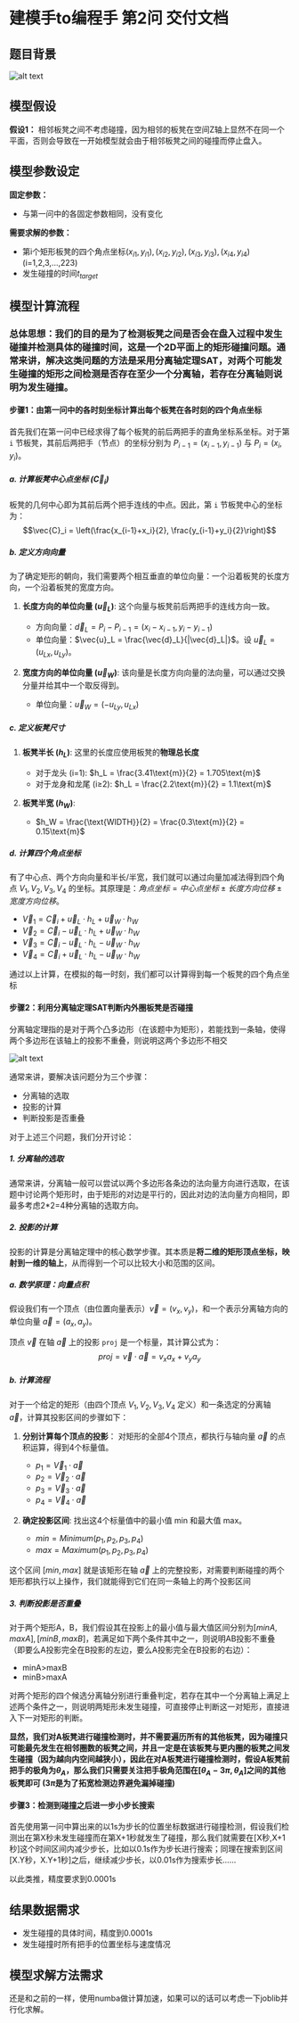 # 建模手to编程手 第2问 交付文档

## 题目背景
![alt text](image.png)

## 模型假设
**假设1：** 相邻板凳之间不考虑碰撞，因为相邻的板凳在空间Z轴上显然不在同一个平面，否则会导致在一开始模型就会由于相邻板凳之间的碰撞而停止盘入。

## 模型参数设定

**固定参数：** 

- 与第一问中的各固定参数相同，没有变化

**需要求解的参数：**

- 第i个矩形板凳的四个角点坐标$(x_{i1},y_{i1}),(x_{i2},y_{i2}),(x_{i3},y_{i3}),(x_{i4},y_{i4})$ (i=1,2,3,...,223)
- 发生碰撞的时间$t_{target}$

## 模型计算流程

### 总体思想：我们的目的是为了检测板凳之间是否会在盘入过程中发生碰撞并检测具体的碰撞时间，这是一个2D平面上的矩形碰撞问题。通常来讲，解决这类问题的方法是采用分离轴定理SAT，对两个可能发生碰撞的矩形之间检测是否存在至少一个分离轴，若存在分离轴则说明为发生碰撞。

#### **步骤1：由第一问中的各时刻坐标计算出每个板凳在各时刻的四个角点坐标** 

首先我们在第一问中已经求得了每个板凳的前后两把手的直角坐标系坐标。对于第 `i` 节板凳，其前后两把手（节点）的坐标分别为 $P_{i-1}=(x_{i-1},y_{i-1})$ 与 $P_i=(x_i,y_i)$。

##### a. 计算板凳中心点坐标 ($\vec{C}_i$)

板凳的几何中心即为其前后两个把手连线的中点。因此，第 `i` 节板凳中心的坐标为：
$$\vec{C}_i = \left(\frac{x_{i-1}+x_i}{2}, \frac{y_{i-1}+y_i}{2}\right)$$

##### b. 定义方向向量

为了确定矩形的朝向，我们需要两个相互垂直的单位向量：一个沿着板凳的长度方向，一个沿着板凳的宽度方向。

1.  **长度方向的单位向量 ($\vec{u}_L$)**:
    这个向量与板凳前后两把手的连线方向一致。
    -   方向向量：$\vec{d}_L = P_i - P_{i-1} = (x_i - x_{i-1}, y_i - y_{i-1})$
    -   单位向量：$\vec{u}_L = \frac{\vec{d}_L}{|\vec{d}_L|}$。设 $\vec{u}_L = (u_{Lx}, u_{Ly})$。

2.  **宽度方向的单位向量 ($\vec{u}_W$)**:
    该向量是长度方向向量的法向量，可以通过交换分量并给其中一个取反得到。
    -   单位向量：$\vec{u}_W = (-u_{Ly}, u_{Lx})$

##### c. 定义板凳尺寸

1.  **板凳半长 ($h_L$)**:
    这里的长度应使用板凳的**物理总长度**
    -   对于龙头 (i=1): $h_L = \frac{3.41\text{m}}{2} = 1.705\text{m}$
    -   对于龙身和龙尾 (i≥2): $h_L = \frac{2.2\text{m}}{2} = 1.1\text{m}$

2.  **板凳半宽 ($h_W$)**:
    -   $h_W = \frac{\text{WIDTH}}{2} = \frac{0.3\text{m}}{2} = 0.15\text{m}$

##### d. 计算四个角点坐标

有了中心点、两个方向向量和半长/半宽，我们就可以通过向量加减法得到四个角点 $V_1, V_2, V_3, V_4$ 的坐标。其原理是：$角点坐标 = 中心点坐标 ± 长度方向位移 ± 宽度方向位移$。

-   $\vec{V}_1 = \vec{C}_i + \vec{u}_L \cdot h_L + \vec{u}_W \cdot h_W$
-   $\vec{V}_2 = \vec{C}_i - \vec{u}_L \cdot h_L + \vec{u}_W \cdot h_W$
-   $\vec{V}_3 = \vec{C}_i - \vec{u}_L \cdot h_L - \vec{u}_W \cdot h_W$
-   $\vec{V}_4 = \vec{C}_i + \vec{u}_L \cdot h_L - \vec{u}_W \cdot h_W$

通过以上计算，在模拟的每一时刻，我们都可以计算得到每一个板凳的四个角点坐标

#### **步骤2：利用分离轴定理SAT判断内外圈板凳是否碰撞**

分离轴定理指的是对于两个凸多边形（在该题中为矩形），若能找到一条轴，使得两个多边形在该轴上的投影不重叠，则说明这两个多边形不相交

![alt text](image-1.png)

通常来讲，要解决该问题分为三个步骤：

- 分离轴的选取
- 投影的计算
- 判断投影是否重叠

对于上述三个问题，我们分开讨论：

##### 1. 分离轴的选取

通常来讲，分离轴一般可以尝试以两个多边形各条边的法向量方向进行选取，在该题中讨论两个矩形时，由于矩形的对边是平行的，因此对边的法向量方向相同，即最多考虑2*2=4种分离轴的选取方向。

##### 2. 投影的计算

投影的计算是分离轴定理中的核心数学步骤。其本质是**将二维的矩形顶点坐标，映射到一维的轴上**，从而得到一个可以比较大小和范围的区间。

##### a. 数学原理：向量点积

假设我们有一个顶点（由位置向量表示）$\vec{v} = (v_x, v_y)$，和一个表示分离轴方向的单位向量 $\vec{a} = (a_x, a_y)$。

顶点 $\vec{v}$ 在轴 $\vec{a}$ 上的投影 `proj` 是一个标量，其计算公式为：
$$proj = \vec{v} \cdot \vec{a} = v_x a_x + v_y a_y$$


##### b. 计算流程

对于一个给定的矩形（由四个顶点 $V_1, V_2, V_3, V_4$ 定义）和一条选定的分离轴 $\vec{a}$，计算其投影区间的步骤如下：

1.  **分别计算每个顶点的投影**：
    对矩形的全部4个顶点，都执行与轴向量 $\vec{a}$ 的点积运算，得到4个标量值。
    -   $p_1 = \vec{V}_1 \cdot \vec{a}$
    -   $p_2 = \vec{V}_2 \cdot \vec{a}$
    -   $p_3 = \vec{V}_3 \cdot \vec{a}$
    -   $p_4 = \vec{V}_4 \cdot \vec{a}$

2.  **确定投影区间**:
    找出这4个标量值中的最小值 min 和最大值 max。
    -   $min = Minimum(p_1, p_2, p_3, p_4)$
    -   $max = Maximum(p_1, p_2, p_3, p_4)$

这个区间 $[min, max]$ 就是该矩形在轴 $\vec{a}$ 上的完整投影，对需要判断碰撞的两个矩形都执行以上操作，我们就能得到它们在同一条轴上的两个投影区间

##### 3. 判断投影是否重叠

对于两个矩形A，B，我们假设其在投影上的最小值与最大值区间分别为$[minA,maxA],[minB,maxB]$，若满足如下两个条件其中之一，则说明AB投影不重叠（即要么A投影完全在B投影的左边，要么A投影完全在B投影的右边）：

- minA>maxB
- minB>maxA

对两个矩形的四个候选分离轴分别进行重叠判定，若存在其中一个分离轴上满足上述两个条件之一，则说明两矩形未发生碰撞，可直接停止判断这一对矩形，直接进入下一对矩形的判断。

**显然，我们对A板凳进行碰撞检测时，并不需要遍历所有的其他板凳，因为碰撞只可能最先发生在相邻圈数的板凳之间，并且一定是在该板凳与更内圈的板凳之间发生碰撞（因为越向内空间越狭小），因此在对A板凳进行碰撞检测时，假设A板凳前把手的极角为$\theta_A$，那么我们只需要关注把手极角范围在$[\theta_A-3\pi,\theta_A]$之间的其他板凳即可 ($3\pi$是为了拓宽检测边界避免漏掉碰撞)**

#### **步骤3：检测到碰撞之后进一步小步长搜索**

首先使用第一问中算出来的以1s为步长的位置坐标数据进行碰撞检测，假设我们检测出在第X秒未发生碰撞而在第X+1秒就发生了碰撞，那么我们就需要在[X秒,X+1秒]这个时间区间内减少步长，比如以0.1s作为步长进行搜索；同理在搜索到区间[X.Y秒，X.Y+1秒]之后，继续减少步长，以0.01s作为搜索步长……

以此类推，精度要求到0.0001s

## 结果数据需求
- 发生碰撞的具体时间，精度到0.0001s
- 发生碰撞时所有把手的位置坐标与速度情况

## 模型求解方法需求

还是和之前的一样，使用numba做计算加速，如果可以的话可以考虑一下joblib并行化求解。